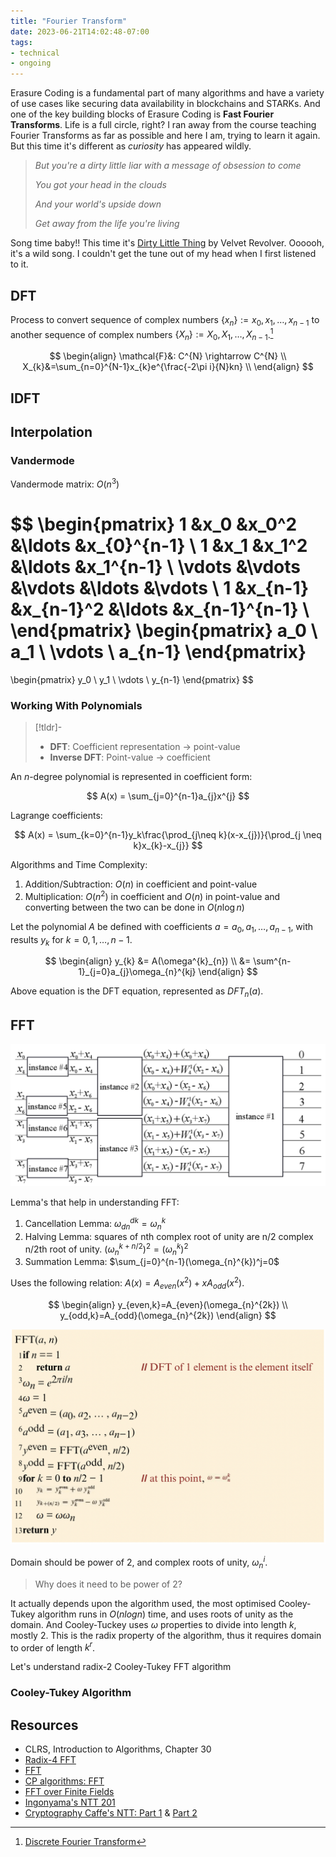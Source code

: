 ```yaml
---
title: "Fourier Transform"
date: 2023-06-21T14:02:48-07:00
tags:
- technical
- ongoing
---
```


Erasure Coding is a fundamental part of many algorithms and have a variety of use cases like securing data availability in blockchains and STARKs. And one of the key building blocks of Erasure Coding is **Fast Fourier Transforms**. Life is a full circle, right? I ran away from the course teaching Fourier Transforms as far as possible and here I am, trying to learn it again. But this time it's different as *curiosity* has appeared wildly.

> *But you're a dirty little liar with a message of obsession to come*
> 
> *You got your head in the clouds*
> 
> *And your world's upside down*
> 
> *Get away from the life you're living*

Song time baby!! This time it's [Dirty Little Thing](https://open.spotify.com/track/1PlTjGYNKGsU7Rqi5dZZCk?si=3f7cb22c42c64ee0) by Velvet Revolver. Oooooh, it's a wild song. I couldn't get the tune out of my head when I first listened to it.

## DFT

Process to convert sequence of complex numbers $\lbrace x_{n} \rbrace := x_0,x_1,\ldots,x_{n-1}$ to another sequence of complex numbers $\lbrace X_{n} \rbrace:=X_0,X_1,\ldots,X_{n-1}$.[^1]

$$
\begin{align}
\mathcal{F}&: C^{N} \rightarrow C^{N} \\
X_{k}&=\sum_{n=0}^{N-1}x_{k}e^{\frac{-2\pi i}{N}kn} \\
\end{align}
$$

## IDFT

## Interpolation

### Vandermode

Vandermode matrix: $O(n^3)$

$$
\begin{pmatrix}
1 &x_0 &x_0^2 &\ldots &x_{0}^{n-1} \\
1 &x_1 &x_1^2 &\ldots &x_1^{n-1} \\
\vdots &\vdots &\vdots &\ldots &\vdots \\
1 &x_{n-1} &x_{n-1}^2 &\ldots &x_{n-1}^{n-1} \\
\end{pmatrix}
\begin{pmatrix}
a_0 \\
a_1 \\
\vdots \\
a_{n-1}
\end{pmatrix}
=
\begin{pmatrix}
y_0 \\
y_1 \\
\vdots \\
y_{n-1}
\end{pmatrix}
$$

### Working With Polynomials

> [!tldr]-
> - **DFT**: Coefficient representation -> point-value
> - **Inverse DFT**: Point-value -> coefficient

An $n$-degree polynomial is represented in coefficient form:

$$
A(x) = \sum_{j=0}^{n-1}a_{j}x^{j}
$$

Lagrange coefficients:

$$
A(x) = \sum_{k=0}^{n-1}y_k\frac{\prod_{j\neq k}(x-x_{j})}{\prod_{j \neq k}x_{k}-x_{j}}
$$

Algorithms and Time Complexity:

1. Addition/Subtraction: $O(n)$ in coefficient and point-value
2. Multiplication: $O(n^2)$ in coefficient and $O(n)$ in point-value and converting between the two can be done in $O(n\log n)$

Let the polynomial $A$ be defined with coefficients $a={a_0,a_1,\ldots,a_{n-1}}$, with results $y_{k}$ for $k=0,1,\ldots,n-1$.

$$
\begin{align}
y_{k} &= A(\omega^{k}_{n}) \\
&= \sum^{n-1}_{j=0}a_{j}\omega_{n}^{kj}
\end{align}
$$

Above equation is the DFT equation, represented as $DFT_n(a)$.

## FFT

![recursive-fft|600](thoughts/images/recursive-fft.png)

Lemma's that help in understanding FFT:

1. Cancellation Lemma: $\omega_{dn}^{dk}=\omega_n^k$
2. Halving Lemma: squares of nth complex root of unity are n/2 complex n/2th root of unity. $(\omega_n^{k+n/2})^{2}=(\omega_n^{k})^2$
3. Summation Lemma: $\sum_{j=0}^{n-1}(\omega_{n}^{k})^j=0$

Uses the following relation: $A(x)=A_{even}(x^2)+xA_{odd}(x^2)$.

$$
\begin{align}
y_{even,k}=A_{even}(\omega_{n}^{2k}) \\
y_{odd,k}=A_{odd}(\omega_{n}^{2k})
\end{align}
$$

![fft|600](thoughts/images/fft.png)

Domain should be power of 2, and complex roots of unity, $\omega_n^i$.

> Why does it need to be power of 2?

It actually depends upon the algorithm used, the most optimised Cooley-Tukey algorithm runs in $O(nlogn)$ time, and uses roots of unity as the domain. And Cooley-Tuckey uses $\omega$ properties to divide into length $k$, mostly 2. This is the radix property of the algorithm, thus it requires domain to order of length $k^{r}$.

Let's understand radix-2 Cooley-Tukey FFT algorithm

### Cooley-Tukey Algorithm

## Resources

- CLRS, Introduction to Algorithms, Chapter 30
- [Radix-4 FFT](https://hackmd.io/@akshayk07/ryn-yR7qr)
- [FFT](https://vanhunteradams.com/FFT/FFT.html)
- [CP algorithms: FFT](https://cp-algorithms.com/algebra/fft.html)
- [FFT over Finite Fields](https://decentralizedthoughts.github.io/2023-09-01-FFT)
- [Ingonyama's NTT 201](https://github.com/ingonyama-zk/papers/blob/main/ntt_201_book.pdf)
- [Cryptography Caffe's NTT: Part 1](https://cryptographycaffe.sandboxaq.com/posts/ntt-01/) & [Part 2](https://cryptographycaffe.sandboxaq.com/posts/ntt-02/)

[^1]: [Discrete Fourier Transform](https://en.wikipedia.org/wiki/Discrete_Fourier_transform)
